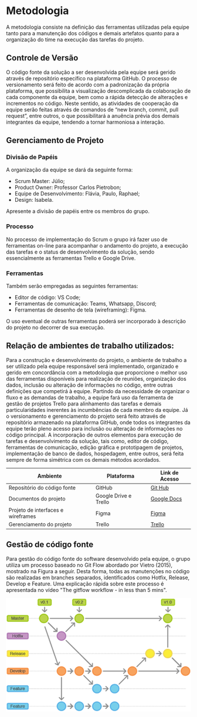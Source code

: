 # Metodologia

A metodologia consiste na definição das ferramentas utilizadas pela equipe tanto para a manutenção dos códigos e demais artefatos quanto para a organização do time na execução das tarefas do projeto.

## Controle de Versão

O código fonte da solução a ser desenvolvida pela equipe será gerido através de repositório específico na plataforma GitHub. O processo de versionamento será feito de acordo com a padronização da própria plataforma, que possibilita a visualização descomplicada da colaboração de cada componente da equipe, bem como a rápida detecção de alterações e incrementos no código.
Neste sentido, as atividades de cooperação da equipe serão feitas através de comandos de “new branch, commit, pull request”, entre outros, o que possibilitará a anuência prévia dos demais integrantes da equipe, tendendo a tornar harmoniosa a interação.

## Gerenciamento de Projeto

### Divisão de Papéis

A organização da equipe se dará da seguinte forma:

- Scrum Master: Júlio;
- Product Owner: Professor Carlos Pietrobon;
- Equipe de Desenvolvimento: Flávia, Paulo, Raphael;
- Design: Isabela.

Apresente a divisão de papéis entre os membros do grupo.

### Processo

No processo de implementação do Scrum o grupo irá fazer uso de ferramentas on-line para acompanhar o andamento do projeto, a execução das tarefas e o status de desenvolvimento da solução, sendo essencialmente as ferramentas Trello e Google Drive.

### Ferramentas

Também serão empregadas as seguintes ferramentas:

- Editor de código: VS Code;
- Ferramentas de comunicação: Teams, Whatsapp, Discord;
- Ferramentas de desenho de tela (wireframing): Figma.

O uso eventual de outras ferramentas poderá ser incorporado à descrição do projeto no decorrer de sua execução.

## Relação de ambientes de trabalho utilizados:

Para a construção e desenvolvimento do projeto, o ambiente de trabalho a ser utilizado pela equipe responsável será implementado, organizado e gerido em concordância com a metodologia que proporcione o melhor uso das ferramentas disponíveis para realização de reuniões, organização dos dados, inclusão ou alteração de informações no código, entre outras definições que competirá à equipe.
Partindo da necessidade de organizar o fluxo e as demandas de trabalho, a equipe fará uso da ferramenta de gestão de projetos Trello para alinhamento das tarefas e demais particularidades inerentes às incumbências de cada membro da equipe.
Já o versionamento e gerenciamento do projeto será feito através de repositório armazenado na plataforma GitHub, onde todos os integrantes da equipe terão pleno acesso para inclusão ou alteração de informações no código principal.
A incorporação de outros elementos para execução de tarefas e desenvolvimento da solução, tais como, editor de código, ferramentas de comunicação, edição gráfica e prototipagem de projetos, implementação de banco de dados, hospedagem, entre outros, será feita sempre de forma simétrica com os demais métodos acordados.

| Ambiente                           | Plataforma            | Link de Acesso                                                                                                  |
| ---------------------------------- | --------------------- | --------------------------------------------------------------------------------------------------------------- |
| Repositório do código fonte        | GitHub                | [Git Hub](https://github.com/ICEI-PUC-Minas-PMV-ADS/pmv-ads-2022-1-e2-proj-int-t3-estacionamento.git)           |
| Documentos do projeto              | Google Drive e Trello | [Google Docs](https://docs.google.com/document/d/11JWdINM7DoQ2F-cFjEfDqb2kMQOEp7MjONuuooynZIg/edit?usp=sharing) |
| Projeto de interfaces e wireframes | Figma                 | [Figma](https://www.figma.com/files/team/1093312477471165818/Why-Park?fuid=1021894970703148295)                 |
| Gerenciamento do projeto           | Trello                | [Trello](https://trello.com/b/sGbNm2GI/estacionamento)                                                          |

## Gestão de código fonte

Para gestão do código fonte do software desenvolvido pela equipe, o grupo utiliza um processo baseado no Git Flow abordado por Vietro (2015), mostrado na Figura a seguir. Desta forma, todas as manutenções no código são realizadas em branches separados, identificados como Hotfix, Release, Develop e Feature. Uma explicação rápida sobre este processo é apresentada no vídeo "The gitflow workflow - in less than 5 mins".

![Git Flow](img/gitFlow.png)
